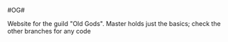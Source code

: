 #OG#

Website for the guild "Old Gods". Master holds just the basics; check the other branches for any code
